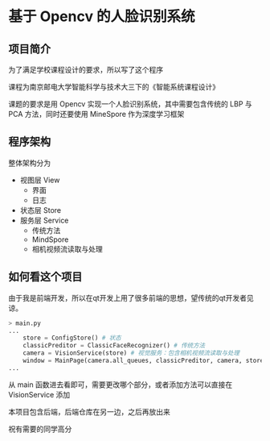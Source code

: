 # 基于 Opencv 的人脸识别系统

## 项目简介
为了满足学校课程设计的要求，所以写了这个程序

课程为南京邮电大学智能科学与技术大三下的《智能系统课程设计》

课题的要求是用 Opencv 实现一个人脸识别系统，其中需要包含传统的 LBP 与 PCA 方法，同时还要使用 MineSpore 作为深度学习框架

## 程序架构
整体架构分为
- 视图层 View
  - 界面
  - 日志
- 状态层 Store
- 服务层 Service
  - 传统方法
  - MindSpore
  - 相机视频流读取与处理

## 如何看这个项目
由于我是前端开发，所以在qt开发上用了很多前端的思想，望传统的qt开发者见谅。
```python
> main.py
...
    store = ConfigStore() # 状态
    classicPreditor = ClassicFaceRecognizer() # 传统方法
    camera = VisionService(store) # 视觉服务：包含相机视频流读取与处理
    window = MainPage(camera.all_queues, classicPreditor, camera, store) # 视图层，界面逻辑这里看
...
```
从 main 函数进去看即可，需要更改哪个部分，或者添加方法可以直接在 VisionService 添加

本项目包含后端，后端仓库在另一边，之后再放出来

祝有需要的同学高分